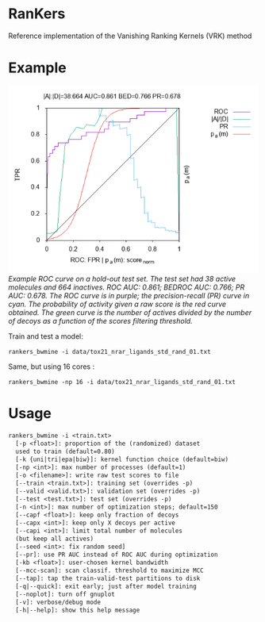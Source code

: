 # RanKers
Reference implementation of the Vanishing Ranking Kernels (VRK) method

# Example

![Logo](data/ROC.png?raw=true)
*Example ROC curve on a hold-out test set. The test set had 38 active
molecules and 664 inactives. ROC AUC: 0.861; BEDROC AUC: 0.766; PR AUC: 0.678.
The ROC curve is in purple; the precision-recall (PR) curve in cyan. The
probability of activity given a raw score is the red curve obtained.
The green curve is the number of actives divided by the
number of decoys as a function of the scores filtering threshold.*

Train and test a model:
```
rankers_bwmine -i data/tox21_nrar_ligands_std_rand_01.txt
```

Same, but using 16 cores :
```
rankers_bwmine -np 16 -i data/tox21_nrar_ligands_std_rand_01.txt
```

# Usage

```
rankers_bwmine -i <train.txt>
  [-p <float>]: proportion of the (randomized) dataset
  used to train (default=0.80)
  [-k {uni|tri|epa|biw}]: kernel function choice (default=biw)
  [-np <int>]: max number of processes (default=1)
  [-o <filename>]: write raw test scores to file
  [--train <train.txt>]: training set (overrides -p)
  [--valid <valid.txt>]: validation set (overrides -p)
  [--test <test.txt>]: test set (overrides -p)
  [-n <int>]: max number of optimization steps; default=150
  [--capf <float>]: keep only fraction of decoys
  [--capx <int>]: keep only X decoys per active
  [--capi <int>]: limit total number of molecules
  (but keep all actives)
  [--seed <int>: fix random seed]
  [--pr]: use PR AUC instead of ROC AUC during optimization
  [-kb <float>]: user-chosen kernel bandwidth
  [--mcc-scan]: scan classif. threshold to maximize MCC
  [--tap]: tap the train-valid-test partitions to disk
  [-q|--quick]: exit early; just after model training
  [--noplot]: turn off gnuplot
  [-v]: verbose/debug mode
  [-h|--help]: show this help message
```
